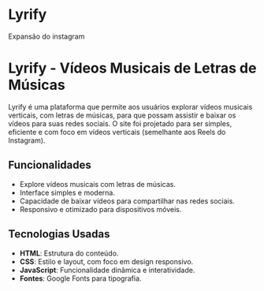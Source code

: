 # Lyrify
Expansão do instagram

# Lyrify - Vídeos Musicais de Letras de Músicas

Lyrify é uma plataforma que permite aos usuários explorar vídeos musicais verticais, com letras de músicas, para que possam assistir e baixar os vídeos para suas redes sociais. O site foi projetado para ser simples, eficiente e com foco em vídeos verticais (semelhante aos Reels do Instagram).

## Funcionalidades

- Explore vídeos musicais com letras de músicas.
- Interface simples e moderna.
- Capacidade de baixar vídeos para compartilhar nas redes sociais.
- Responsivo e otimizado para dispositivos móveis.

## Tecnologias Usadas

- **HTML**: Estrutura do conteúdo.
- **CSS**: Estilo e layout, com foco em design responsivo.
- **JavaScript**: Funcionalidade dinâmica e interatividade.
- **Fontes**: Google Fonts para tipografia.

